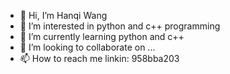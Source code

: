 - 👋 Hi, I’m Hanqi Wang
- 👀 I’m interested in python and c++ programming
- 🌱 I’m currently learning python and c++
- 💞️ I’m looking to collaborate on ...
- 📫 How to reach me linkin: 958bba203

<!---
whq611/whq611 is a ✨ special ✨ repository because its `README.md` (this file) appears on your GitHub profile.
You can click the Preview link to take a look at your changes.
--->
